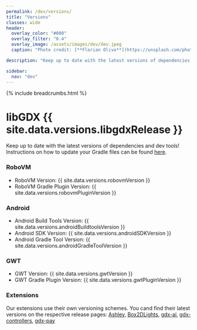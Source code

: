 ```yaml
---
permalink: /dev/versions/
title: "Versions"
classes: wide
header:
  overlay_color: "#000"
  overlay_filter: "0.4"
  overlay_image: /assets/images/dev/dev.jpeg
  caption: "Photo credit: [**Florian Olivo**](https://unsplash.com/photos/Ek9Znm8lQ1U)"

description: "Keep up to date with the latest versions of dependencies and dev tools! Each libGDX version supports certain RoboVM, Android SDK, Gradle and GWT releases."

sidebar:
  nav: "dev"
---
```


{% include breadcrumbs.html %}

<!-- THIS DATA IS AUTOMATICALLY FETCHED BY _plugins/libgdx_fetch_versions.rb -->

# libGDX {{ site.data.versions.libgdxRelease }}
Keep up to date with the latest versions of dependencies and dev tools! Instructions on how to  update your Gradle files can be found [here](/wiki/articles/updating-libgdx).

### RoboVM
- RoboVM Version: {{ site.data.versions.robovmVersion }}
- RoboVM Gradle Plugin Version: {{ site.data.versions.robovmPluginVersion }}

### Android
- Android Build Tools Version: {{ site.data.versions.androidBuildtoolsVersion }}
- Android SDK Version: {{ site.data.versions.androidSDKVersion }}
- Android Gradle Tool Version: {{ site.data.versions.androidGradleToolVersion }}

### GWT
- GWT Version: {{ site.data.versions.gwtVersion }}
- GWT Gradle Plugin Version: {{ site.data.versions.gwtPluginVersion }}

### Extensions
Our extensions use their own versioning schemes. You cand find their latest versions on the respective release pages: [Ashley](https://github.com/libgdx/ashley/releases), [Box2DLights](https://github.com/libgdx/box2dlights/releases), [gdx-ai](https://github.com/libgdx/gdx-ai/releases), [gdx-controllers](https://github.com/libgdx/gdx-controllers/releases), [gdx-pay](https://github.com/libgdx/gdx-pay/releases)
